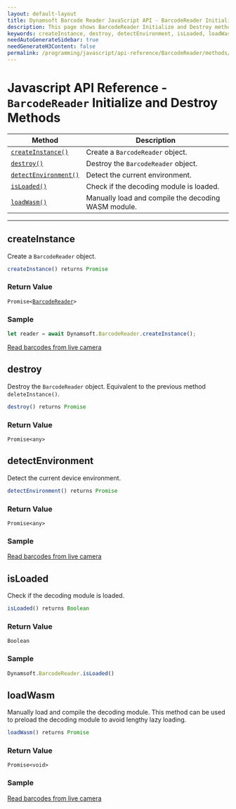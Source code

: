 ```yaml
---
layout: default-layout
title: Dynamsoft Barcode Reader JavaScript API - BarcodeReader Initialize and Destroy Methods
description: This page shows BarcodeReader Initialize and Destroy methods of Dynamsoft Barcode Reader JavaScript SDK.
keywords: createInstance, destroy, detectEnvironment, isLoaded, loadWasm, initialize and destroy methods, BarcodeReader, api reference, javascript, js
needAutoGenerateSidebar: true
needGenerateH3Content: false
permalink: /programming/javascript/api-reference/BarcodeReader/methods/initialize-and-destroy.html
---
```

<!--NOTE, This page is used until version 8.2.3-->


# Javascript API Reference - `BarcodeReader` Initialize and Destroy Methods

| Method               | Description |
|----------------------|-------------|
| [`createInstance()`](#createinstance) | Create a  `BarcodeReader` object. |
| [`destroy()`](#destroy) | Destroy the `BarcodeReader` object. |
| [`detectEnvironment()`](#detectenvironment) | Detect the current environment. |
| [`isLoaded()`](#isloaded) | Check if the decoding module is loaded. |
| [`loadWasm()`](#loadwasm) | Manually load and compile the decoding WASM module. |

---

## createInstance

Create a `BarcodeReader` object.

```javascript
createInstance() returns Promise
```

### Return Value

<code>Promise<<a href="../#barcodereader">BarcodeReader</a>></code>

### Sample

```javascript
let reader = await Dynamsoft.BarcodeReader.createInstance();
```

[Read barcodes from live camera](https://demo.dynamsoft.com/dbr_wasm/barcode_reader_javascript.html)

## destroy

Destroy the `BarcodeReader` object. Equivalent to the previous method `deleteInstance()`.

```javascript
destroy() returns Promise
```

### Return Value

`Promise<any>`

## detectEnvironment

Detect the current device environment.

```javascript
detectEnvironment() returns Promise
```

### Return Value

`Promise<any>`

### Sample

[Read barcodes from live camera](https://demo.dynamsoft.com/dbr_wasm/barcode_reader_javascript.html)

## isLoaded

Check if the decoding module is loaded.

```javascript
isLoaded() returns Boolean
```

### Return Value

`Boolean`

### Sample

```javascript
Dynamsoft.BarcodeReader.isLoaded()
```

## loadWasm

Manually load and compile the decoding module. This method can be used to preload the decoding module to avoid lengthy lazy loading.

```javascript
loadWasm() returns Promise
```

### Return Value

`Promise<void>`

### Sample

[Read barcodes from live camera](https://demo.dynamsoft.com/dbr_wasm/barcode_reader_javascript.html)
